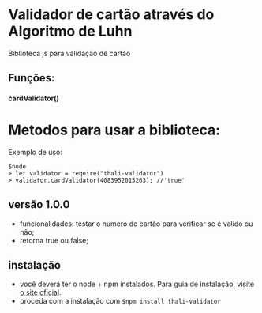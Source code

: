 # Validador de cartão através do Algoritmo de Luhn
Biblioteca js para validação de cartão

## Funções:
#### cardValidator()

# Metodos para usar a biblioteca:

Exemplo de uso:

```
$node
> let validator = require("thali-validator")
> validator.cardValidator(4083952015263); //'true'
```

## versão 1.0.0

- funcionalidades: testar o numero de cartão para verificar se é valido ou não;
- retorna true ou false;

## instalação

- você deverá ter o node + npm instalados. Para guia de instalação, visite [o site oficial](https://www.npmjs.com/get-npm).
- proceda com a instalação com `$npm install thali-validator`
